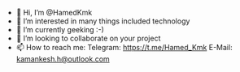 - 👋 Hi, I’m @HamedKmk
- 👀 I’m interested in many things included technology
- 🌱 I’m currently geeking :-)
- 💞️ I’m looking to collaborate on your project
- 📫 How to reach me:
Telegram: https://t.me/Hamed_Kmk
E-Mail:   kamankesh.h@outlook.com
<!---
HamedKmk/HamedKmk is a ✨ special ✨ repository because its `README.md` (this file) appears on your GitHub profile.
You can click the Preview link to take a look at your changes.
--->

